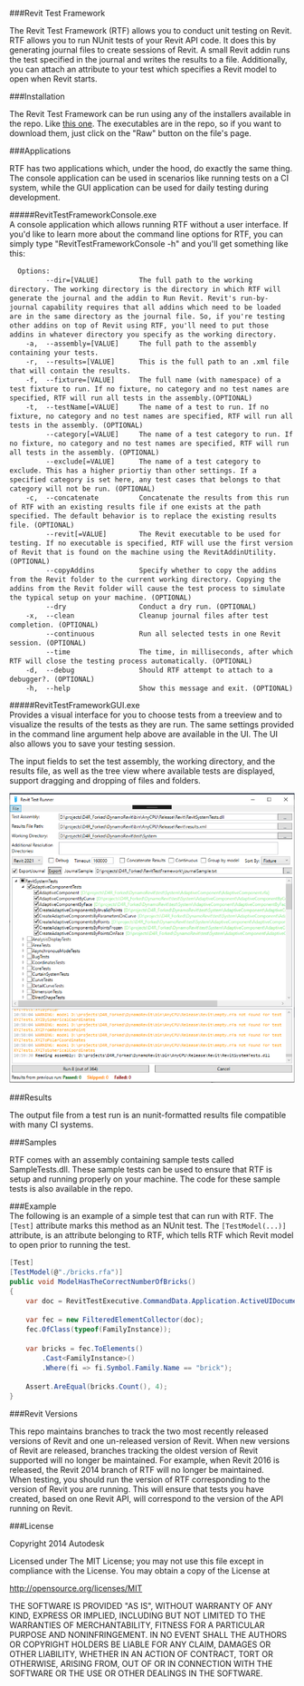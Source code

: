 ###Revit Test Framework

The Revit Test Framework (RTF) allows you to conduct unit testing on Revit. RTF allows you to run NUnit tests of your Revit API code. It does this by generating journal files to create sessions of Revit. A small Revit addin runs the test specified in the journal and writes the results to a file. Additionally, you can attach an attribute to your test which specifies a Revit model to open when Revit starts.

###Installation  

The Revit Test Framework can be run using any of the installers available in the repo. Like [this one](https://github.com/DynamoDS/RevitTestFramework/blob/master/tools/Output/RevitTestFrameworkInstaller2014.exe). The executables are in the repo, so if you want to download them, just click on the "Raw" button on the file's page.

###Applications

RTF has two applications which, under the hood, do exactly the same thing. The console application can be used in scenarios like running tests on a CI system, while the GUI application can be used for daily testing during development. 

#####RevitTestFrameworkConsole.exe  
A console application which allows running RTF without a user interface. If you'd like to learn more about the command line options for RTF, you can simply type "RevitTestFrameworkConsole -h" and you'll get something like this:
```
  Options:   
         --dir=[VALUE]          The full path to the working directory. The working directory is the directory in which RTF will generate the journal and the addin to Run Revit. Revit's run-by-journal capability requires that all addins which need to be loaded are in the same directory as the journal file. So, if you're testing other addins on top of Revit using RTF, you'll need to put those addins in whatever directory you specify as the working directory.  
    -a,  --assembly=[VALUE]     The full path to the assembly containing your tests.  
    -r,  --results=[VALUE]      This is the full path to an .xml file that will contain the results. 
    -f,  --fixture=[VALUE]      The full name (with namespace) of a test fixture to run. If no fixture, no category and no test names are specified, RTF will run all tests in the assembly.(OPTIONAL)  
    -t,  --testName[=VALUE]     The name of a test to run. If no fixture, no category and no test names are specified, RTF will run all tests in the assembly. (OPTIONAL)    
         --category[=VALUE]     The name of a test category to run. If no fixture, no category and no test names are specified, RTF will run all tests in the assembly. (OPTIONAL)   
         --exclude[=VALUE]      The name of a test category to exclude. This has a higher priortiy than other settings. If a specified category is set here, any test cases that belongs to that category will not be run. (OPTIONAL)  
    -c,  --concatenate          Concatenate the results from this run of RTF with an existing results file if one exists at the path specified. The default behavior is to replace the existing results file. (OPTIONAL)  
         --revit[=VALUE]        The Revit executable to be used for testing. If no executable is specified, RTF will use the first version of Revit that is found on the machine using the RevitAddinUtility. (OPTIONAL)  
         --copyAddins           Specify whether to copy the addins from the Revit folder to the current working directory. Copying the addins from the Revit folder will cause the test process to simulate the typical setup on your machine. (OPTIONAL)  
         --dry                  Conduct a dry run. (OPTIONAL)  
    -x,  --clean                Cleanup journal files after test completion. (OPTIONAL)   
         --continuous           Run all selected tests in one Revit session. (OPTIONAL)  
         --time                 The time, in milliseconds, after which RTF will close the testing process automatically. (OPTIONAL)  
    -d,  --debug                Should RTF attempt to attach to a debugger?. (OPTIONAL)  
    -h,  --help                 Show this message and exit. (OPTIONAL)  
```

#####RevitTestFrameworkGUI.exe   
Provides a visual interface for you to choose tests from a treeview and to visualize the results of the tests as they are run. The same settings provided in the command line argument help above are available in the UI. The UI also allows you to save your testing session.

The input fields to set the test assembly, the working directory, and the results file, as well as the tree view where available tests are displayed, support dragging and dropping of files and folders.

![Image](https://raw.githubusercontent.com/DynamoDS/RevitTestFramework/bfc6d0b51d08a2a1252d33b91530ba0a6700d74c/images/RTF_UI.PNG) 

###Results  

The output file from a test run is an nunit-formatted results file compatible with many CI systems.

###Samples

RTF comes with an assembly containing sample tests called SampleTests.dll. These sample tests can be used to ensure that RTF is setup and running properly on your machine. The code for these sample tests is also available in the repo.

###Example  
The following is an example of a simple test that can run with RTF. The `[Test]` attribute marks this method as an NUnit test. The `[TestModel(...)]` attribute, is an attribute belonging to RTF, which tells RTF which Revit model to open prior to running the test.
```c#
[Test]
[TestModel(@"./bricks.rfa")]
public void ModelHasTheCorrectNumberOfBricks()
{
    var doc = RevitTestExecutive.CommandData.Application.ActiveUIDocument.Document;

    var fec = new FilteredElementCollector(doc);
    fec.OfClass(typeof(FamilyInstance));

    var bricks = fec.ToElements()
        .Cast<FamilyInstance>()
        .Where(fi => fi.Symbol.Family.Name == "brick");

    Assert.AreEqual(bricks.Count(), 4);
}
```

###Revit Versions

This repo maintains branches to track the two most recently released versions of Revit and one un-released version of Revit. When new versions of Revit are released, branches tracking the oldest version of Revit supported will no longer be maintained. For example, when Revit 2016 is released, the Revit 2014 branch of RTF will no longer be maintained.  
When testing, you should run the version of RTF corresponding to the version of Revit you are running. This will ensure that tests you have created, based on one Revit API, will correspond to the version of the API running on Revit.

###License

Copyright 2014 Autodesk

Licensed under The MIT License; you may not use this file except in compliance with the License. You may obtain a copy of the License at

http://opensource.org/licenses/MIT

THE SOFTWARE IS PROVIDED "AS IS", WITHOUT WARRANTY OF ANY KIND, EXPRESS OR
IMPLIED, INCLUDING BUT NOT LIMITED TO THE WARRANTIES OF MERCHANTABILITY,
FITNESS FOR A PARTICULAR PURPOSE AND NONINFRINGEMENT. IN NO EVENT SHALL THE
AUTHORS OR COPYRIGHT HOLDERS BE LIABLE FOR ANY CLAIM, DAMAGES OR OTHER
LIABILITY, WHETHER IN AN ACTION OF CONTRACT, TORT OR OTHERWISE, ARISING FROM,
OUT OF OR IN CONNECTION WITH THE SOFTWARE OR THE USE OR OTHER DEALINGS IN
THE SOFTWARE.
